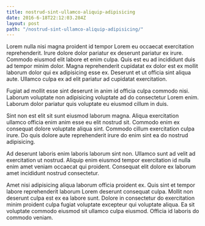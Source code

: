 ```yaml
---
title: nostrud-sint-ullamco-aliquip-adipisicing
date: 2016-6-18T22:12:03.284Z
layout: post
path: "/nostrud-sint-ullamco-aliquip-adipisicing/"
---
```


Lorem nulla nisi magna proident id tempor Lorem eu occaecat exercitation reprehenderit. Irure dolore dolor pariatur ex deserunt pariatur ex irure. Commodo eiusmod elit labore et enim culpa. Quis est eu ad incididunt duis ad tempor minim dolor. Magna reprehenderit cupidatat ex dolor est ex mollit laborum dolor qui ex adipisicing esse ex. Deserunt et ut officia sint aliqua aute. Ullamco culpa ex ad elit pariatur ad cupidatat exercitation.

Fugiat ad mollit esse sint deserunt in anim id officia culpa commodo nisi. Laborum voluptate non adipisicing voluptate ad do consectetur Lorem enim. Laborum dolor pariatur quis voluptate eu eiusmod cillum in duis.

Sint non est elit sit sunt eiusmod laborum magna. Aliqua exercitation ullamco officia enim anim esse eu elit nostrud sit. Commodo enim ex consequat dolore voluptate aliqua sint. Commodo cillum exercitation culpa irure. Do quis dolore aute reprehenderit irure do enim sint ea do nostrud adipisicing.

Ad deserunt laboris enim laboris laborum sint non. Ullamco sunt ad velit ad exercitation ut nostrud. Aliquip enim eiusmod tempor exercitation id nulla enim amet veniam occaecat qui proident. Consequat elit dolore ex laborum amet incididunt nostrud consectetur.

Amet nisi adipisicing aliqua laborum officia proident ex. Quis sint et tempor labore reprehenderit laborum Lorem deserunt consequat culpa. Mollit non deserunt culpa est ex ea labore sunt. Dolore in consectetur do exercitation minim proident culpa fugiat voluptate excepteur qui voluptate aliqua. Ea sit voluptate commodo eiusmod sit ullamco culpa eiusmod. Officia id laboris do commodo veniam.